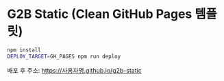 # G2B Static (Clean GitHub Pages 템플릿)

```bash
npm install
DEPLOY_TARGET=GH_PAGES npm run deploy
```
배포 후 주소: https://사용자명.github.io/g2b-static
